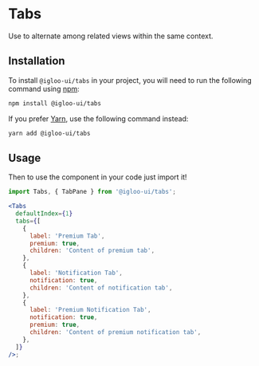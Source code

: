 # Tabs

Use to alternate among related views within the same context.

<Example />

<ReferenceLinks />

## Installation

To install `@igloo-ui/tabs` in your project, you will need to run the following command using [npm](https://www.npmjs.com/):

```bash
npm install @igloo-ui/tabs
```

If you prefer [Yarn](https://classic.yarnpkg.com/en/), use the following command instead:

```bash
yarn add @igloo-ui/tabs
```

## Usage

Then to use the component in your code just import it!

```jsx
import Tabs, { TabPane } from '@igloo-ui/tabs';

<Tabs
  defaultIndex={1}
  tabs={[
    {
      label: 'Premium Tab',
      premium: true,
      children: 'Content of premium tab',
    },
    {
      label: 'Notification Tab',
      notification: true,
      children: 'Content of notification tab',
    },
    {
      label: 'Premium Notification Tab',
      notification: true,
      premium: true,
      children: 'Content of premium notification tab',
    },
  ]}
/>;
```
